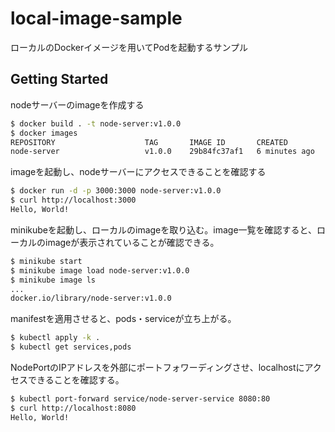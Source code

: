 # local-image-sample

ローカルのDockerイメージを用いてPodを起動するサンプル

## Getting Started

nodeサーバーのimageを作成する

```sh
$ docker build . -t node-server:v1.0.0
$ docker images
REPOSITORY                    TAG       IMAGE ID       CREATED         SIZE
node-server                   v1.0.0    29b84fc37af1   6 minutes ago   132MB
```

imageを起動し、nodeサーバーにアクセスできることを確認する

```sh
$ docker run -d -p 3000:3000 node-server:v1.0.0
$ curl http://localhost:3000
Hello, World!
```

minikubeを起動し、ローカルのimageを取り込む。image一覧を確認すると、ローカルのimageが表示されていることが確認できる。

```sh
$ minikube start
$ minikube image load node-server:v1.0.0
$ minikube image ls
...
docker.io/library/node-server:v1.0.0
```

manifestを適用させると、pods・serviceが立ち上がる。

```sh
$ kubectl apply -k .
$ kubectl get services,pods
```

NodePortのIPアドレスを外部にポートフォワーディングさせ、localhostにアクセスできることを確認する。

```sh
$ kubectl port-forward service/node-server-service 8080:80
$ curl http://localhost:8080
Hello, World!
```
